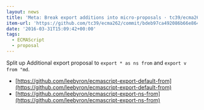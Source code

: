 ```yaml
---
layout: news
title: 'Meta: Break export additions into micro-proposals · tc39/ecma262@bdeb97c'
item-url: 'https://github.com/tc39/ecma262/commit/bdeb97ca492086b66e8646c431e4a6c2cdc176d0'
date: '2016-03-31T15:09:42+00:00'
tags:
  - ECMAScript
  - proposal
---
```

Split up Additional export proposal to `export * as ns from` and `export v from "md`.

- [https://github.com/leebyron/ecmascript-export-default-from](https://github.com/leebyron/ecmascript-export-default-from)
- [https://github.com/leebyron/ecmascript-export-ns-from](https://github.com/leebyron/ecmascript-export-ns-from)
